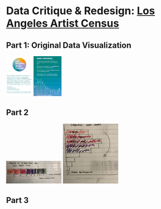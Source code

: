 # Data Critique & Redesign: [Los Angeles Artist Census](https://losangelesartistcensus.com/imgs/LA%20Artist%20Census%20Quick%20REPORT.jpg) 

## Part 1: Original Data Visualization
<img src="https://github.com/sarikasanyal/sarikas/blob/main/TSWD_Artist%20Census.png" alt="drawing" width="150"/>

## Part 2

<img src="https://github.com/sarikasanyal/sarikas/blob/main/TSWD%20Assignment_wireframe.jpg" alt="drawing" width="150"/>

<img src="https://github.com/sarikasanyal/sarikas/blob/main/TSWD%20Sketch.jpg" alt="drawing" width="150"/>

## Part 3
